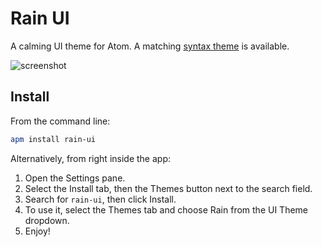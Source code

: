 # Rain UI

A calming UI theme for Atom. A matching [syntax theme](URL) is available.

![screenshot](https://dl.dropboxusercontent.com/u/3106750/github/rain-ui-screenshot.png)

## Install
From the command line:

```bash
apm install rain-ui
```

Alternatively, from right inside the app:

1. Open the Settings pane.
2. Select the Install tab, then the Themes button next to the search field.
3. Search for `rain-ui`, then click Install.
4. To use it, select the Themes tab and choose Rain from the UI Theme dropdown.
5. Enjoy!
